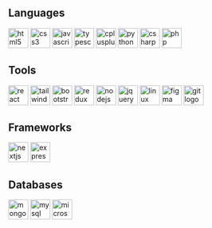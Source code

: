 
  ## Languages
  <a href='https://www.w3schools.com/html/' title="HTML" target="_blank"><img src="https://cdn.jsdelivr.net/gh/devicons/devicon/icons/html5/html5-original.svg" height="40" alt="html5 logo"  /></a>
  <a href='https://www.w3schools.com/css/' title="CSS" target="_blank"><img src="https://cdn.jsdelivr.net/gh/devicons/devicon/icons/css3/css3-original.svg" height="40" alt="css3 logo"  /></a>
  <a href='https://www.w3schools.com/js/' title="JavaScript" target="_blank"><img src="https://cdn.simpleicons.org/javascript/F7DF1E" height="40" alt="javascript logo"  /></a>
  <a href='https://www.typescriptlang.org/' title="TypeScript" target="_blank"> <img src="https://cdn.jsdelivr.net/gh/devicons/devicon/icons/typescript/typescript-original.svg" height="40" alt="typescript logo"  /></a>
  <a href='https://cplusplus.com/' title="C++" target="_blank"><img src="https://cdn.jsdelivr.net/gh/devicons/devicon/icons/cplusplus/cplusplus-original.svg" height="40" alt="cplusplus logo"  /></a>
  <a href='https://www.python.org/' title="Python" target="_blank"><img src="https://cdn.jsdelivr.net/gh/devicons/devicon/icons/python/python-original.svg" height="40" alt="python logo"  /></a>
  <a href='https://learn.microsoft.com/en-us/dotnet/csharp/' title="C#" target="_blank"><img src="https://cdn.jsdelivr.net/gh/devicons/devicon/icons/csharp/csharp-original.svg" height="40" alt="csharp logo"  /></a>
  <a href='https://www.php.net/' target="_blank" title="php" ><img src="https://cdn.jsdelivr.net/gh/devicons/devicon/icons/php/php-original.svg" height="40" alt="php logo"  /></a>
  ## Tools
  <a href='https://react.dev/' title="ReactJS" target="_blank" > <img src="https://cdn.simpleicons.org/react/61DAFB" height="40" alt="react logo"  /></a>
  <a href='https://tailwindcss.com/' title="TailwindCSS" target="_blank"><img src="https://cdn.simpleicons.org/tailwindcss/06B6D4" height="40" alt="tailwindcss logo"  /></a>
  <a href='https://getbootstrap.com/' title="Bootstrap" target="_blank"><img src="https://cdn.jsdelivr.net/gh/devicons/devicon/icons/bootstrap/bootstrap-original.svg" height="40" alt="bootstrap logo"  /></a>
  <a href='https://redux.js.org/' title="Redux"  target="_blank"><img src="https://cdn.jsdelivr.net/gh/devicons/devicon/icons/redux/redux-original.svg" height="40" alt="redux logo"  /></a>
  <a href='https://nodejs.org/en' title="Nodejs" target="_blank"><img src="https://cdn.jsdelivr.net/gh/devicons/devicon/icons/nodejs/nodejs-original.svg" height="40" alt="nodejs logo"  /></a>
  <a href='https://www.w3schools.com/jquery/default.asp' title="JQuery" target="_blank"><img src="https://cdn.jsdelivr.net/gh/devicons/devicon/icons/jquery/jquery-original.svg" height="40" alt="jquery logo"  /></a>
  <a href='https://www.linux.com/what-is-linux/' title="Linux" target="_blank"><img src="https://cdn.jsdelivr.net/gh/devicons/devicon/icons/linux/linux-original.svg" height="40" alt="linux logo"  /></a>
  <a href='https://www.figma.com/' title="Figma" target="_blank"><img src="https://cdn.jsdelivr.net/gh/devicons/devicon/icons/figma/figma-original.svg" height="40" alt="figma logo"  /></a>
  <a href='https://git-scm.com/' title="git" target="_blank"><img src="https://cdn.jsdelivr.net/gh/devicons/devicon/icons/git/git-original.svg" height="40" alt="git logo"  /></a>
  ## Frameworks
  <a href='https://nextjs.org/' title="NextJS" target="_blank"><img src="https://cdn.jsdelivr.net/gh/devicons/devicon/icons/nextjs/nextjs-original.svg" height="40" alt="nextjs logo"  /></a>
  <a href='https://expressjs.com/' title="ExpressJS" target="_blank"><img src="https://skillicons.dev/icons?i=express" height="40" alt="express logo"  /></a>
  ## Databases
  <a href='https://www.mongodb.com/' title="MongoDB" target="_blank"><img src="https://cdn.jsdelivr.net/gh/devicons/devicon/icons/mongodb/mongodb-original.svg" height="40" alt="mongodb logo"  /></a>
  <a href='https://www.mysql.com/' title="MySQL"><img src="https://cdn.jsdelivr.net/gh/devicons/devicon/icons/mysql/mysql-original.svg" height="40" alt="mysql logo"  /></a>
  <a href='https://www.microsoft.com/en-us/sql-server/sql-server-downloads' title="MSSQL"><img src="https://cdn.jsdelivr.net/gh/devicons/devicon/icons/microsoftsqlserver/microsoftsqlserver-plain.svg" height="40" alt="microsoftsqlserver logo"  /></a>
